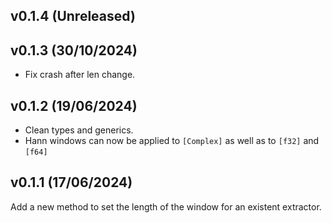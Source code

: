 <a name="v0.1.4"></a>
## v0.1.4 (Unreleased)

<a name="v0.1.3"></a>
## v0.1.3 (30/10/2024)
- Fix crash after len change.

<a name="v0.1.2"></a>
## v0.1.2 (19/06/2024)

- Clean types and generics.
- Hann windows can now be applied to `[Complex]` as well as to `[f32]` and `[f64]`

<a name="v0.1.1"></a>
## v0.1.1 (17/06/2024)

Add a new method to set the length of the window for an existent extractor.